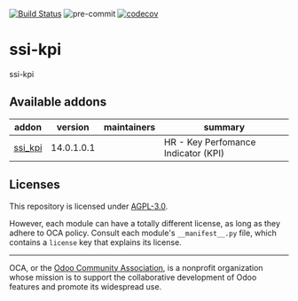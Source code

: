 [![Build Status](https://travis-ci.com/open-synergy/ssi-kpi.svg?branch=14.0)](https://travis-ci.com/open-synergy/ssi-kpi)
![pre-commit](https://github.com/open-synergy/ssi-kpi/actions/workflows/pre-commit.yml/badge.svg)
[![codecov](https://codecov.io/gh/open-synergy/ssi-kpi/branch/14.0/graph/badge.svg)](https://codecov.io/gh/open-synergy/ssi-kpi)

<!-- /!\ do not modify above this line -->

# ssi-kpi

ssi-kpi

<!-- /!\ do not modify below this line -->

<!-- prettier-ignore-start -->

[//]: # (addons)

Available addons
----------------
addon | version | maintainers | summary
--- | --- | --- | ---
[ssi_kpi](ssi_kpi/) | 14.0.1.0.1 |  | HR - Key Perfomance Indicator (KPI)

[//]: # (end addons)

<!-- prettier-ignore-end -->

## Licenses

This repository is licensed under [AGPL-3.0](LICENSE).

However, each module can have a totally different license, as long as they adhere to OCA
policy. Consult each module's `__manifest__.py` file, which contains a `license` key
that explains its license.

----

OCA, or the [Odoo Community Association](http://odoo-community.org/), is a nonprofit
organization whose mission is to support the collaborative development of Odoo features
and promote its widespread use.
